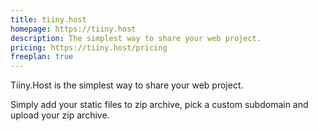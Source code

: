 ```yaml
---
title: tiiny.host
homepage: https://tiiny.host
description: The simplest way to share your web project.
pricing: https://tiiny.host/pricing
freeplan: true
---
```


Tiiny.Host is the simplest way to share your web project.

Simply add your static files to zip archive, pick a custom subdomain and upload your zip archive.
